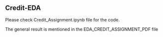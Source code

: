 ## Credit-EDA

Please check Credit_Assignment.ipynb file for the code. 

The general result is mentioned in the EDA_CREDIT_ASSIGNMENT_PDF file
